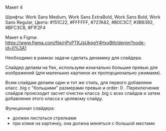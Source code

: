Макет 4

Шрифты: Work Sans Medium, Work Sans ExtraBold, Work Sans Bold, Work Sans Regular,
Цвета: #151C22, #FFFFFF, #727A82, #B0C3C7, #3B6392, #BFC3C8, #F1F2F4

Макет в Figma:
https://www.figma.com/file/rjPyPTKJsUkpgY4HxxBtIr/denim?node-id=0%3A1

Необходимо в рамках задачи сделать динамику для слайдера.

Слайдер делаем на flex, используем изначально большие превью для изображений (для маленьких картинок их пропорционально ужимаем).

Всем слайдам делаем один и тот же стиль, для первого добавляем класс .big с "большими" размерами превью и order: 0 . Переключение слайдов происходит засчет очистки класса .big с всех слайдов и затем добавления этого класса к целевому слайду.

Функционал слайдера:

- должен листаться стрелками
- при клике на картинку, она должна меняться с большой местами
